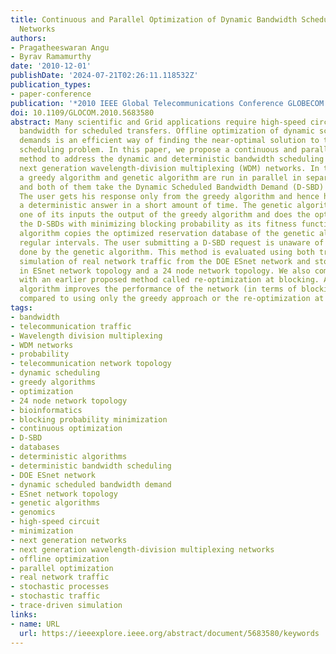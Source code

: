 ```yaml
---
title: Continuous and Parallel Optimization of Dynamic Bandwidth Scheduling in WDM
  Networks
authors:
- Pragatheeswaran Angu
- Byrav Ramamurthy
date: '2010-12-01'
publishDate: '2024-07-21T02:26:11.118532Z'
publication_types:
- paper-conference
publication: '*2010 IEEE Global Telecommunications Conference GLOBECOM 2010*'
doi: 10.1109/GLOCOM.2010.5683580
abstract: Many scientific and Grid applications require high-speed circuits of guaranteed
  bandwidth for scheduled transfers. Offline optimization of dynamic scheduled bandwidth
  demands is an efficient way of finding the near-optimal solution to the bandwidth
  scheduling problem. In this paper, we propose a continuous and parallel optimization
  method to address the dynamic and deterministic bandwidth scheduling problem in
  next generation wavelength-division multiplexing (WDM) networks. In this method
  a greedy algorithm and genetic algorithm are run in parallel in separate threads
  and both of them take the Dynamic Scheduled Bandwidth Demand (D-SBD) as their input.
  The user gets his response only from the greedy algorithm and hence he will get
  a deterministic answer in a short amount of time. The genetic algorithm takes as
  one of its inputs the output of the greedy algorithm and does the optimization of
  the D-SBDs with minimizing blocking probability as its fitness function. The greedy
  algorithm copies the optimized reservation database of the genetic algorithm at
  regular intervals. The user submitting a D-SBD request is unaware of the optimization
  done by the genetic algorithm. This method is evaluated using both trace-driven
  simulation of real network traffic from the DOE ESnet network and stochastic traffic
  in ESnet network topology and a 24 node network topology. We also compare our approach
  with an earlier proposed method called re-optimization at blocking. Adding the genetic
  algorithm improves the performance of the network (in terms of blocking probability)
  compared to using only the greedy approach or the re-optimization at blocking method.
tags:
- bandwidth
- telecommunication traffic
- Wavelength division multiplexing
- WDM networks
- probability
- telecommunication network topology
- dynamic scheduling
- greedy algorithms
- optimization
- 24 node network topology
- bioinformatics
- blocking probability minimization
- continuous optimization
- D-SBD
- databases
- deterministic algorithms
- deterministic bandwidth scheduling
- DOE ESnet network
- dynamic scheduled bandwidth demand
- ESnet network topology
- genetic algorithms
- genomics
- high-speed circuit
- minimization
- next generation networks
- next generation wavelength-division multiplexing networks
- offline optimization
- parallel optimization
- real network traffic
- stochastic processes
- stochastic traffic
- trace-driven simulation
links:
- name: URL
  url: https://ieeexplore.ieee.org/abstract/document/5683580/keywords
---
```

